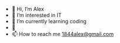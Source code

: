 - 👋 Hi, I’m Alex
- 👀 I’m interested in IT
- 🌱 I’m currently learning coding
- 💞️ 
- 📫 How to reach me 1844alex@gmail.com

<!---
1844alex/1844alex is a ✨ special ✨ repository because its `README.md` (this file) appears on your GitHub profile.
You can click the Preview link to take a look at your changes.
--->
